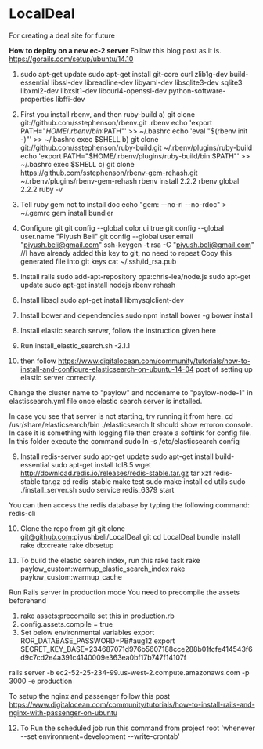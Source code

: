 # LocalDeal
For creating a deal site for future

<b>How to deploy on a  new ec-2 server</b>
Follow this blog post as it is.
https://gorails.com/setup/ubuntu/14.10

1) sudo apt-get update
   sudo apt-get install git-core curl zlib1g-dev build-essential libssl-dev libreadline-dev libyaml-dev libsqlite3-dev sqlite3 libxml2-dev libxslt1-dev libcurl4-openssl-dev python-software-properties libffi-dev
2) First you install rbenv, and then ruby-build
   a) git clone git://github.com/sstephenson/rbenv.git .rbenv
      echo 'export PATH="$HOME/.rbenv/bin:$PATH"' >> ~/.bashrc
      echo 'eval "$(rbenv init -)"' >> ~/.bashrc
      exec $SHELL
   b) git clone git://github.com/sstephenson/ruby-build.git ~/.rbenv/plugins/ruby-build
      echo 'export PATH="$HOME/.rbenv/plugins/ruby-build/bin:$PATH"' >> ~/.bashrc
      exec $SHELL
   c) git clone https://github.com/sstephenson/rbenv-gem-rehash.git ~/.rbenv/plugins/rbenv-gem-rehash
      rbenv install 2.2.2
      rbenv global 2.2.2
      ruby -v
3) Tell ruby gem not to install doc
      echo "gem: --no-ri --no-rdoc" > ~/.gemrc
      gem install bundler

4) Configure git
    git config --global color.ui true
    git config --global user.name "Piyush Beli"
    git config --global user.email "piyush.beli@gmail.com"
    ssh-keygen -t rsa -C "piyush.beli@gmail.com"   //I have already added this key to git, no need to repeat
    Copy this generated file into git keys
    cat ~/.ssh/id_rsa.pub

5) Install rails
   sudo add-apt-repository ppa:chris-lea/node.js
   sudo apt-get update
   sudo apt-get install nodejs
   rbenv rehash

6) Install libsql
   sudo apt-get install libmysqlclient-dev

7) Install bower and dependencies
sudo npm install bower -g
bower install

8) Install elastic search server, follow the instruction given here
1) Run install_elastic_search.sh -2.1.1
2) then follow https://www.digitalocean.com/community/tutorials/how-to-install-and-configure-elasticsearch-on-ubuntu-14-04 post of setting up elastic server correctly.

Change the cluster name to "paylow" and nodename to "paylow-node-1" in elastissearch.yml file once elastic
search server is installed.

In case you see that server is not starting, try running it from here.
cd /usr/share/elasticsearch/bin
./elasticsearch
It should show erroron console. In case it is something with logging file then create a softlink for config file.
In this folder execute the command sudo ln -s /etc/elasticsearch config

9) Install redis-server
sudo apt-get update
sudo apt-get install build-essential
sudo apt-get install tcl8.5
wget http://download.redis.io/releases/redis-stable.tar.gz
tar xzf redis-stable.tar.gz
cd redis-stable
make test
sudo make install
cd utils
sudo ./install_server.sh
sudo service redis_6379 start

You can then access the redis database by typing the following command:
redis-cli

10) Clone the repo from git
git clone git@github.com:piyushbeli/LocalDeal.git
cd LocalDeal
bundle install
rake db:create
rake db:setup

11) To build the elastic search index, run this rake task
rake paylow_custom:warmup_elastic_search_index
rake paylow_custom:warmup_cache


Run Rails server in production mode
You need to precompile the assets beforehand
1) rake assets:precompile
set this in production.rb
2) config.assets.compile = true
3) Set below environmental variables
export ROR_DATABASE_PASSWORD=PB#aug12
export SECRET_KEY_BASE=234687071d976b5607188cce288b01fcfe414543f6d9c7cd2e4a391c4140009e363ea0bf17b747f14107f

rails server -b ec2-52-25-234-99.us-west-2.compute.amazonaws.com -p 3000 -e production

To setup the nginx and passenger follow this post
https://www.digitalocean.com/community/tutorials/how-to-install-rails-and-nginx-with-passenger-on-ubuntu

12) To Run the scheduled job
run this command from project root 'whenever --set environment=development --write-crontab'



